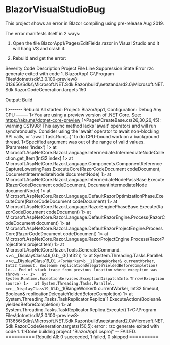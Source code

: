 # BlazorVisualStudioBug
This project shows an error in Blazor compiling using pre-release Aug 2019.

The error manifests itself in 2 ways:

1)  Open the file  BlazorApp1/Pages/EditFields.razor  in Visual Studio and it will hang VS and crash it.

2) Rebuild and get the error:

Severity	Code	Description	Project	File	Line	Suppression State
Error		rzc generate exited with code 1.	BlazorApp1	C:\Program Files\dotnet\sdk\3.0.100-preview8-013656\Sdks\Microsoft.NET.Sdk.Razor\build\netstandard2.0\Microsoft.NET.Sdk.Razor.CodeGeneration.targets	150	


Output: Build 

1>------ Rebuild All started: Project: BlazorApp1, Configuration: Debug Any CPU ------
1>You are using a preview version of .NET Core. See: https://aka.ms/dotnet-core-preview
1>Pages\CreateBase.cs(26,30,26,45): warning CS1998: This async method lacks 'await' operators and will run synchronously. Consider using the 'await' operator to await non-blocking API calls, or 'await Task.Run(...)' to do CPU-bound work on a background thread.
1>Specified argument was out of the range of valid values. (Parameter 'index')
1>   at Microsoft.AspNetCore.Razor.Language.Intermediate.IntermediateNodeCollection.get_Item(Int32 index)
1>   at Microsoft.AspNetCore.Razor.Language.Components.ComponentReferenceCaptureLoweringPass.ExecuteCore(RazorCodeDocument codeDocument, DocumentIntermediateNode documentNode)
1>   at Microsoft.AspNetCore.Razor.Language.IntermediateNodePassBase.Execute(RazorCodeDocument codeDocument, DocumentIntermediateNode documentNode)
1>   at Microsoft.AspNetCore.Razor.Language.DefaultRazorOptimizationPhase.ExecuteCore(RazorCodeDocument codeDocument)
1>   at Microsoft.AspNetCore.Razor.Language.RazorEnginePhaseBase.Execute(RazorCodeDocument codeDocument)
1>   at Microsoft.AspNetCore.Razor.Language.DefaultRazorEngine.Process(RazorCodeDocument document)
1>   at Microsoft.AspNetCore.Razor.Language.DefaultRazorProjectEngine.ProcessCore(RazorCodeDocument codeDocument)
1>   at Microsoft.AspNetCore.Razor.Language.RazorProjectEngine.Process(RazorProjectItem projectItem)
1>   at Microsoft.AspNetCore.Razor.Tools.GenerateCommand.<>c__DisplayClass46_0.<GenerateCode>b__0(Int32 i)
1>   at System.Threading.Tasks.Parallel.<>c__DisplayClass19_0`1.<ForWorker>b__1(RangeWorker& currentWorker, Int32 timeout, Boolean& replicationDelegateYieldedBeforeCompletion)
1>--- End of stack trace from previous location where exception was thrown ---
1>   at System.Runtime.ExceptionServices.ExceptionDispatchInfo.Throw(Exception source)
1>   at System.Threading.Tasks.Parallel.<>c__DisplayClass19_0`1.<ForWorker>b__1(RangeWorker& currentWorker, Int32 timeout, Boolean& replicationDelegateYieldedBeforeCompletion)
1>   at System.Threading.Tasks.TaskReplicator.Replica`1.ExecuteAction(Boolean& yieldedBeforeCompletion)
1>   at System.Threading.Tasks.TaskReplicator.Replica.Execute()
1>C:\Program Files\dotnet\sdk\3.0.100-preview8-013656\Sdks\Microsoft.NET.Sdk.Razor\build\netstandard2.0\Microsoft.NET.Sdk.Razor.CodeGeneration.targets(150,5): error : rzc generate exited with code 1.
1>Done building project "BlazorApp1.csproj" -- FAILED.
========== Rebuild All: 0 succeeded, 1 failed, 0 skipped ==========




